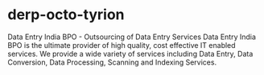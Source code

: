 derp-octo-tyrion
================

Data Entry India BPO - Outsourcing of Data Entry Services  Data Entry India BPO is the ultimate provider of high quality, cost effective IT enabled services. We provide a wide variety of services including Data Entry, Data Conversion, Data Processing, Scanning and Indexing Services. 